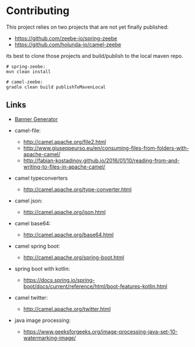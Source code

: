 # Contributing


This project relies on two projects that are not yet finally published:

* https://github.com/zeebe-io/spring-zeebe
* https://github.com/holunda-io/camel-zeebe

its best to clone those projects and build/publish to the local maven repo.


    # spring-zeebe: 
    mvn clean install
    
    # camel-zeebe: 
    gradle clean build publishToMavenLocal




## Links

* [Banner Generator](http://patorjk.com/software/taag/#p=display&f=Sub-Zero&t=%20FaceBam%0A%20%20thumb%0A%20%20%20nailer)

* camel-file: 
  * http://camel.apache.org/file2.html
  * http://www.giuseppeurso.eu/en/consuming-files-from-folders-with-apache-camel/
  * http://fabian-kostadinov.github.io/2016/01/10/reading-from-and-writing-to-files-in-apache-camel/
* camel typeconverters
  * http://camel.apache.org/type-converter.html
* camel json:
  * http://camel.apache.org/json.html
* camel base64: 
  * http://camel.apache.org/base64.html
* camel spring boot: 
  * http://camel.apache.org/spring-boot.html

* spring boot with kotlin: 
  * https://docs.spring.io/spring-boot/docs/current/reference/html/boot-features-kotlin.html
  
  
* camel twitter:
  * http://camel.apache.org/twitter.html


* java image processing:
  * https://www.geeksforgeeks.org/image-processing-java-set-10-watermarking-image/